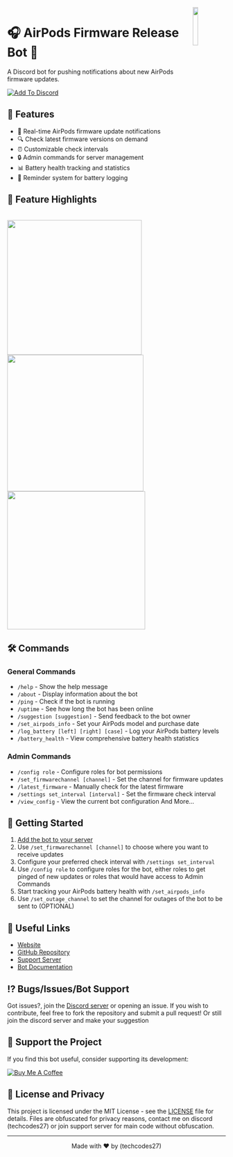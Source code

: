 <img align="right" width="15%" src="https://i.imgur.com/1y6qQYS.jpg">

# 🎧 AirPods Firmware Release Bot 🤖

  A Discord bot for pushing notifications about new AirPods firmware updates.

  [![Add To Discord](https://img.shields.io/badge/Add%20To%20Discord-7289DA?style=for-the-badge&logo=discord&logoColor=white)](https://discord.com/oauth2/authorize?client_id=1288958074777767978&permissions=1126589552651504&integration_type=0&scope=bot+applications.commands)
</div>

## 🌟 Features

- 📢 Real-time AirPods firmware update notifications
- 🔍 Check latest firmware versions on demand
- ⏰ Customizable check intervals
- 🔒 Admin commands for server management
- 📊 Battery health tracking and statistics
- 🔔 Reminder system for battery logging

## 📸 Feature Highlights
<br><img src="https://i.imgur.com/gRH3qcQ.png" width="310"> <img src="https://i.imgur.com/OdegD9e.png" width="314"><br>
<img src="https://i.imgur.com/9Q0EpJS.png" width="318">

## 🛠️ Commands

### General Commands
- `/help` - Show the help message
- `/about` - Display information about the bot
- `/ping` - Check if the bot is running
- `/uptime` - See how long the bot has been online
- `/suggestion [suggestion]` - Send feedback to the bot owner
- `/set_airpods_info` - Set your AirPods model and purchase date
- `/log_battery [left] [right] [case]` - Log your AirPods battery levels
- `/battery_health` - View comprehensive battery health statistics

### Admin Commands
- `/config role` - Configure roles for bot permissions
- `/set_firmwarechannel [channel]` - Set the channel for firmware updates
- `/latest_firmware` - Manually check for the latest firmware
- `/settings set_interval [interval]` - Set the firmware check interval
- `/view_config` - View the current bot configuration
And More...

## 🚀 Getting Started

1. [Add the bot to your server](https://discord.com/oauth2/authorize?client_id=1288958074777767978&permissions=1126589552651504&integration_type=0&scope=bot+applications.commands)
2. Use `/set_firmwarechannel [channel]` to choose where you want to receive updates
3. Configure your preferred check interval with `/settings set_interval`
4. Use `/config role` to configure roles for the bot, either roles to get pinged of new updates or roles that would have access to Admin Commands
5. Start tracking your AirPods battery health with `/set_airpods_info`
6. Use `/set_outage_channel` to set the channel for outages of the bot to be sent to (OPTIONAL)

## 🔗 Useful Links
- [Website](https://tracetech.me.uk)
- [GitHub Repository](https://github.com/TermuxHackz)
- [Support Server](https://discord.gg/4BM7Rjap7C)
- [Bot Documentation](https://tracetech.me.uk/airpods-release-bot.html)

## ⁉️ Bugs/Issues/Bot Support
Got issues?, join the [Discord server](https://discord.gg/4BM7Rjap7C) or opening an issue. 
If you wish to contribute, feel free to fork the repository and submit a pull request! Or still join the discord server and make your suggestion 

## 💖 Support the Project
If you find this bot useful, consider supporting its development:

[![Buy Me A Coffee](https://img.shields.io/badge/Buy%20Me%20A%20Coffee-FFDD00?style=for-the-badge&logo=buy-me-a-coffee&logoColor=black)](https://buymeacoffee.com/AnonyminHack5)

## 📄 License and Privacy

This project is licensed under the MIT License - see the [LICENSE](LICENSE) file for details.
Files are obfuscated for privacy reasons, contact me on discord (techcodes27) or join support server for main code without obfuscation.

---

<div align="center">
  Made with ❤️ by (techcodes27)
</div>
